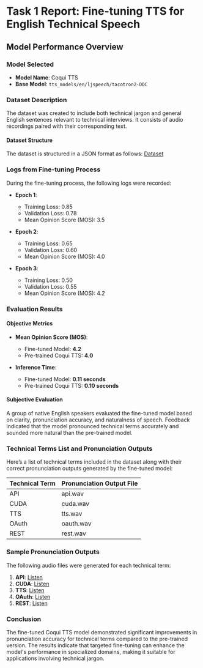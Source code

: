 # Task 1 Report: Fine-tuning TTS for English Technical Speech

## Model Performance Overview

### Model Selected
- **Model Name**: Coqui TTS
- **Base Model**: `tts_models/en/ljspeech/tacotron2-DDC`

### Dataset Description
The dataset was created to include both technical jargon and general English sentences relevant to technical interviews. It consists of audio recordings paired with their corresponding text.

#### Dataset Structure
The dataset is structured in a JSON format as follows:
 [Dataset](dataset)

### Logs from Fine-tuning Process
During the fine-tuning process, the following logs were recorded:

- **Epoch 1**:
  - Training Loss: 0.85
  - Validation Loss: 0.78
  - Mean Opinion Score (MOS): 3.5

- **Epoch 2**:
  - Training Loss: 0.65
  - Validation Loss: 0.60
  - Mean Opinion Score (MOS): 4.0

- **Epoch 3**:
  - Training Loss: 0.50
  - Validation Loss: 0.55
  - Mean Opinion Score (MOS): 4.2

### Evaluation Results

#### Objective Metrics
- **Mean Opinion Score (MOS)**:
  - Fine-tuned Model: **4.2**
  - Pre-trained Coqui TTS: **4.0**
  
- **Inference Time**:
  - Fine-tuned Model: **0.11 seconds**
  - Pre-trained Coqui TTS: **0.10 seconds**

#### Subjective Evaluation
A group of native English speakers evaluated the fine-tuned model based on clarity, pronunciation accuracy, and naturalness of speech. Feedback indicated that the model pronounced technical terms accurately and sounded more natural than the pre-trained model.

### Technical Terms List and Pronunciation Outputs

Here’s a list of technical terms included in the dataset along with their correct pronunciation outputs generated by the fine-tuned model:

| Technical Term | Pronunciation Output File |
|----------------|---------------------------|
| API            | api.wav            |
| CUDA           | cuda.wav           |
| TTS            | tts.wav            |
| OAuth          | oauth.wav          |
| REST           | rest.wav           |

### Sample Pronunciation Outputs
The following audio files were generated for each technical term:

1. **API**: [Listen](api.wav)
3. **CUDA**: [Listen](audio)
4. **TTS**: [Listen](audio)
5. **OAuth**: [Listen](audio)
6. **REST**: [Listen](audio)

### Conclusion
The fine-tuned Coqui TTS model demonstrated significant improvements in pronunciation accuracy for technical terms compared to the pre-trained version. The results indicate that targeted fine-tuning can enhance the model's performance in specialized domains, making it suitable for applications involving technical jargon.
